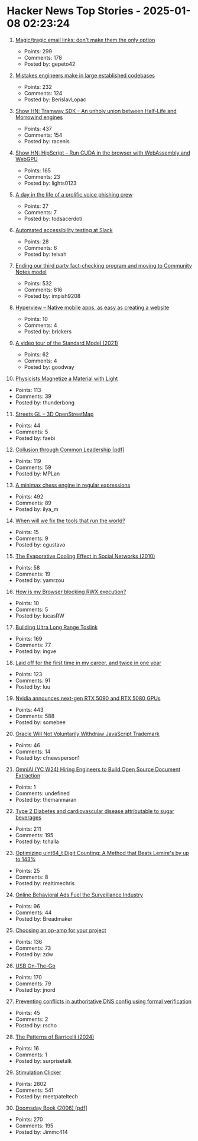 # Hacker News Top Stories - 2025-01-08 02:23:24

1. [Magic/tragic email links: don't make them the only option](https://recyclebin.zip/posts/annoyinglinks/)
   - Points: 299
   - Comments: 178
   - Posted by: gepeto42

2. [Mistakes engineers make in large established codebases](https://www.seangoedecke.com/large-established-codebases/)
   - Points: 232
   - Comments: 124
   - Posted by: BerislavLopac

3. [Show HN: Tramway SDK – An unholy union between Half-Life and Morrowind engines](https://racenis.github.io/tram-sdk/why.html)
   - Points: 437
   - Comments: 154
   - Posted by: racenis

4. [Show HN: HipScript – Run CUDA in the browser with WebAssembly and WebGPU](https://hipscript.lights0123.com/)
   - Points: 165
   - Comments: 23
   - Posted by: lights0123

5. [A day in the life of a prolific voice phishing crew](https://krebsonsecurity.com/2025/01/a-day-in-the-life-of-a-prolific-voice-phishing-crew/)
   - Points: 27
   - Comments: 7
   - Posted by: todsacerdoti

6. [Automated accessibility testing at Slack](https://slack.engineering/automated-accessibility-testing-at-slack/)
   - Points: 28
   - Comments: 6
   - Posted by: teivah

7. [Ending our third party fact-checking program and moving to Community Notes model](https://about.fb.com/news/2025/01/meta-more-speech-fewer-mistakes/)
   - Points: 532
   - Comments: 816
   - Posted by: impish9208

8. [Hyperview – Native mobile apps, as easy as creating a website](https://hyperview.org/)
   - Points: 10
   - Comments: 4
   - Posted by: brickers

9. [A video tour of the Standard Model (2021)](https://www.quantamagazine.org/a-video-tour-of-the-standard-model-20210716/)
   - Points: 62
   - Comments: 4
   - Posted by: goodway

10. [Physicists Magnetize a Material with Light](https://news.mit.edu/2024/physicists-magnetize-material-using-light-1218)
   - Points: 113
   - Comments: 39
   - Posted by: thunderbong

11. [Streets GL – 3D OpenStreetMap](https://streets.gl/#47.35245,8.50958,21.25,42.00,459.10)
   - Points: 44
   - Comments: 5
   - Posted by: faebi

12. [Collusion through Common Leadership [pdf]](https://wwws.law.northwestern.edu/research-faculty/clbe/events/antitrust/documents/prager_collusion_through_common_leadership.pdf)
   - Points: 119
   - Comments: 59
   - Posted by: MPLan

13. [A minimax chess engine in regular expressions](https://nicholas.carlini.com/writing/2025/regex-chess.html)
   - Points: 492
   - Comments: 89
   - Posted by: ilya_m

14. [When will we fix the tools that run the world?](https://www.cgustavo.com/blog/tools)
   - Points: 15
   - Comments: 9
   - Posted by: cgustavo

15. [The Evaporative Cooling Effect in Social Networks (2010)](https://blogs.cornell.edu/info2040/2015/10/14/the-evaporative-cooling-effect-in-social-network/)
   - Points: 58
   - Comments: 19
   - Posted by: yamrzou

16. [How is my Browser blocking RWX execution?](https://rwxstoned.github.io/2025-01-04-Reviewing-browser-hooks/)
   - Points: 10
   - Comments: 5
   - Posted by: lucasRW

17. [Building Ultra Long Range Toslink](https://blog.benjojo.co.uk/post/sfp-experiment-ultra-long-range-toslink)
   - Points: 169
   - Comments: 77
   - Posted by: ingve

18. [Laid off for the first time in my career, and twice in one year](https://dillonshook.com/laid-off/)
   - Points: 123
   - Comments: 91
   - Posted by: luu

19. [Nvidia announces next-gen RTX 5090 and RTX 5080 GPUs](https://www.theverge.com/2025/1/6/24337396/nvidia-rtx-5080-5090-5070-ti-5070-price-release-date)
   - Points: 443
   - Comments: 588
   - Posted by: somebee

20. [Oracle Will Not Voluntarily Withdraw JavaScript Trademark](https://twitter.com/deno_land/status/1876728474666217739)
   - Points: 46
   - Comments: 14
   - Posted by: cfnewsperson1

21. [OmniAI (YC W24) Hiring Engineers to Build Open Source Document Extraction](https://www.ycombinator.com/companies/omniai/jobs/LG5jeP2-full-stack-engineer)
   - Points: 1
   - Comments: undefined
   - Posted by: themanmaran

22. [Type 2 Diabetes and cardiovascular disease attributable to sugar beverages](https://www.nature.com/articles/s41591-024-03345-4)
   - Points: 211
   - Comments: 195
   - Posted by: tchalla

23. [Optimizing uint64_t Digit Counting: A Method that Beats Lemire's by up to 143%](https://github.com/RealTimeChris/BenchmarkSuite/blob/digit-counting/Benchmark/main.cpp)
   - Points: 25
   - Comments: 8
   - Posted by: realtimechris

24. [Online Behavioral Ads Fuel the Surveillance Industry](https://www.eff.org/deeplinks/2025/01/online-behavioral-ads-fuel-surveillance-industry-heres-how)
   - Points: 96
   - Comments: 44
   - Posted by: Breadmaker

25. [Choosing an op-amp for your project](https://lcamtuf.substack.com/p/choosing-an-op-amp-for-your-project)
   - Points: 136
   - Comments: 73
   - Posted by: zdw

26. [USB On-The-Go](https://computer.rip/2024-01-06-usb-on-the-go.html)
   - Points: 170
   - Comments: 79
   - Posted by: jnord

27. [Preventing conflicts in authoritative DNS config using formal verification](https://blog.cloudflare.com/topaz-policy-engine-design/)
   - Points: 45
   - Comments: 2
   - Posted by: rscho

28. [The Patterns of Barricelli (2024)](https://akkartik.name/post/2024-08-30-devlog)
   - Points: 16
   - Comments: 1
   - Posted by: surprisetalk

29. [Stimulation Clicker](https://neal.fun/stimulation-clicker/)
   - Points: 2802
   - Comments: 541
   - Posted by: meetpateltech

30. [Doomsday Book (2006) [pdf]](https://www.crisesnotes.com/content/files/2023/12/NYFRB-2006.--Doomsday-Book--Searchable.pdf)
   - Points: 270
   - Comments: 195
   - Posted by: Jimmc414

